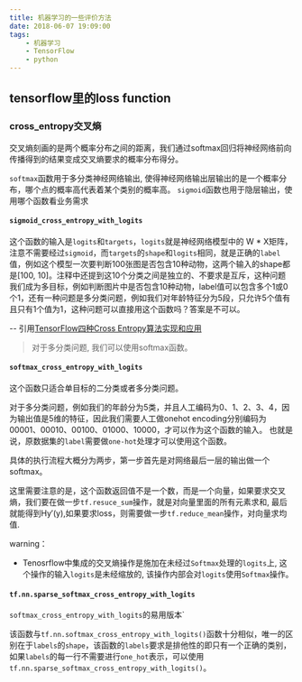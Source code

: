 ```yaml
---
title: 机器学习的一些评价方法
date: 2018-06-07 19:09:00
tags:
    - 机器学习
    - TensorFlow
    - python
---
```


## tensorflow里的loss function

### cross_entropy交叉熵

交叉熵刻画的是两个概率分布之间的距离，我们通过softmax回归将神经网络前向传播得到的结果变成交叉熵要求的概率分布得分。

`softmax`函数用于多分类神经网络输出, 使得神经网络输出层输出的是一个概率分布，哪个点的概率高代表着某个类别的概率高。
`sigmoid`函数也用于隐层输出，使用哪个函数看业务需求
<!-- more -->

#### `sigmoid_cross_entropy_with_logits`

这个函数的输入是`logits`和`targets`，`logits`就是神经网络模型中的 W * X矩阵，注意不需要经过`sigmoid`，而`targets`的`shape`和`logits`相同，就是正确的`label`值，例如这个模型一次要判断100张图是否包含10种动物，这两个输入的shape都是[100, 10]。注释中还提到这10个分类之间是独立的、不要求是互斥，这种问题我们成为多目标，例如判断图片中是否包含10种动物，label值可以包含多个1或0个1，还有一种问题是多分类问题，例如我们对年龄特征分为5段，只允许5个值有且只有1个值为1，这种问题可以直接用这个函数吗？答案是不可以。

-- 引用[TensorFlow四种Cross Entropy算法实现和应用](https://blog.csdn.net/heyc861221/article/details/80127148)

> 对于多分类问题, 我们可以使用softmax函数。

#### `softmax_cross_entropy_with_logits`

这个函数只适合单目标的二分类或者多分类问题。

对于多分类问题，例如我们的年龄分为5类，并且人工编码为0、1、2、3、4，因为输出值是5维的特征，因此我们需要人工做onehot encoding分别编码为00001、00010、00100、01000、10000，才可以作为这个函数的输入。
也就是说，原数据集的`label`需要做`one-hot`处理才可以使用这个函数。

具体的执行流程大概分为两步，第一步首先是对网络最后一层的输出做一个softmax。

这里需要注意的是，这个函数返回值不是一个数，而是一个向量，如果要求交叉熵，我们要在做一步`tf.resuce_sum`操作，就是对向量里面的所有元素求和, 最后就能得到Hy′(y),如果要求loss，则需要做一步`tf.reduce_mean`操作，对向量求均值.

warning：

* Tenosrflow中集成的交叉熵操作是施加在未经过`Softmax`处理的`logits`上, 这个操作的输入`logits`是未经缩放的, 该操作内部会对`logits`使用`Softmax`操作。

#### `tf.nn.sparse_softmax_cross_entropy_with_logits`

`softmax_cross_entropy_with_logits`的易用版本`

该函数与`tf.nn.softmax_cross_entropy_with_logits()`函数十分相似，唯一的区别在于`labels`的`shape`，该函数的`labels`要求是排他性的即只有一个正确的类别，如果`labels`的每一行不需要进行`one_hot`表示，可以使用`tf.nn.sparse_softmax_cross_entropy_with_logits()`。

